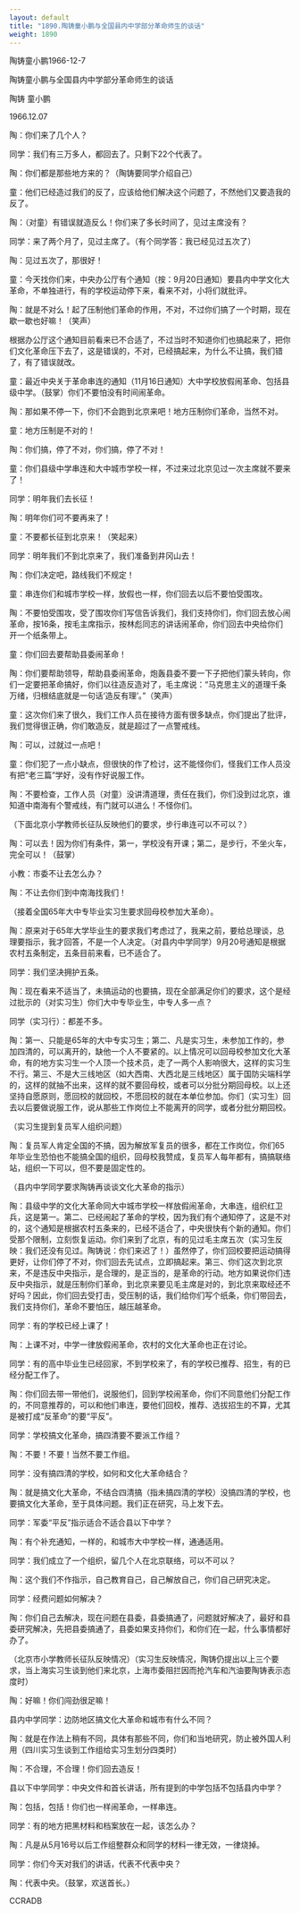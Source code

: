 ```yaml
---
layout: default
title: "1890.陶铸童小鹏与全国县内中学部分革命师生的谈话"
weight: 1890
---
```


陶铸童小鹏1966-12-7

陶铸童小鹏与全国县内中学部分革命师生的谈话

陶铸 童小鹏

1966.12.07

陶：你们来了几个人？

同学：我们有三万多人，都回去了。只剩下22个代表了。

陶：你们都是那些地方来的？（陶铸要同学介绍自己）

童：他们已经造过我们的反了，应该给他们解决这个问题了，不然他们又要造我的反了。

陶：（对童）有错误就造反么！你们来了多长时间了，见过主席没有？

同学：来了两个月了，见过主席了。（有个同学答：我已经见过五次了）

陶：见过五次了，那很好！

童：今天找你们来，中央办公厅有个通知（按：9月20日通知）要县内中学文化大革命，不单独进行，有的学校运动停下来，看来不对，小将们就批评。

陶：就是不对么！起了压制他们革命的作用，不对，不过你们搞了一个时期，现在歇一歇也好嘛！（笑声）

根据办公厅这个通知目前看来已不合适了，不过当时不知道你们也搞起来了，把你们文化革命压下去了，这是错误的，不对，已经搞起来，为什么不让搞，我们错了，有了错误就改。

童：最近中央关于革命串连的通知（11月16日通知）大中学校放假闹革命、包括县级中学。（鼓掌）你们不要怕没有时间闹革命。

陶：那如果不停一下，你们不会跑到北京来吧！地方压制你们革命，当然不对。

童：地方压制是不对的！

陶：你们搞，停了不对，你们搞，停了不对！

童：你们县级中学串连和大中城市学校一样，不过来过北京见过一次主席就不要来了！

同学：明年我们去长征！

陶：明年你们可不要再来了！

童：不要都长征到北京来！（笑起来）

同学：明年我们不到北京来了，我们准备到井冈山去！

陶：你们决定吧，路线我们不规定！

童：串连你们和城市学校一样，放假也一样，你们回去以后不要怕受围攻。

陶：不要怕受围攻，受了围攻你们写信告诉我们，我们支持你们，你们回去放心闹革命，按16条，按毛主席指示，按林彪同志的讲话闹革命，你们回去中央给你们开一个纸条带上。

童：你们回去要帮助县委闹革命！

陶：你们要帮助领导，帮助县委闹革命，炮轰县委不要一下子把他们蒙头转向，你们一定要把革命搞好，你们以往造反造对了，毛主席说：“马克思主义的道理千条万绪，归根结底就是一句话‘造反有理’。”（笑声）

童：这次你们来了很久，我们工作人员在接待方面有很多缺点，你们提出了批评，我们觉得很正确，你们敢造反，就是超过了一点警戒线。

陶：可以，过就过一点吧！

童：你们犯了一点小缺点，但很快的作了检讨，这不能怪你们，怪我们工作人员没有把“老三篇”学好，没有作好说服工作。

陶：不要检查，工作人员（对童）没讲清道理，责任在我们，你们没到过北京，谁知道中南海有个警戒线，有门就可以进么！不怪你们。

（下面北京小学教师长征队反映他们的要求，步行串连可以不可以？）

陶：可以去！因为你们有条件，第一，学校没有开课；第二，是步行，不坐火车，完全可以！（鼓掌）

小教：市委不让去怎么办？

陶：不让去你们到中南海找我们！

（接着全国65年大中专毕业实习生要求回母校参加大革命）。

陶：原来对于65年大学毕业生的要求我们考虑过了，我来之前，要给总理谈，总理要指示，我才回答，不是一个人决定。（对县内中学同学）9月20号通知是根据农村五条制定，五条目前来看，已不适合了。

同学：我们坚决拥护五条。

陶：现在看来不适当了，未搞运动的也要搞，现在全部满足你们的要求，这个是经过批示的（对实习生）你们大中专毕业生，中专人多一点？

同学（实习行）：都差不多。

陶：第一、只能是65年的大中专实习生；第二、凡是实习生，未参加工作的，参加四清的，可以离开的，缺他一个人不要紧的。以上情况可以回母校参加文化大革命，有的地方实习生一个人顶一个技术员，走了一两个人影响很大，这样的实习生不行。第三、不是大三线地区（如大西南、大西北是三线地区）属于国防尖端科学的，这样的就抽不出来，这样的就不要回母校，或者可以分批分期回母校。以上还坚持自愿原则，愿回校的就回校，不愿回校的就在本单位参加。你们（实习生）回去以后要做说服工作，说从那些工作岗位上不能离开的同学，或者分批分期回校。

（实习生提到复员军人组织问题）

陶：复员军人肯定全国的不搞，因为解放军复员的很多，都在工作岗位，你们65年毕业生恐怕也不能搞全国的组织，回母校我赞成，复员军人每年都有，搞搞联络站，组织一下可以，但不要是固定性的。

（县内中学同学要求陶铸再谈谈文化大革命的指示）

陶：县级中学的文化大革命同大中城市学校一样放假闹革命，大串连，组织红卫兵，这是第一。第二、已经闹起了革命的学校，因为我们有个通知停了，这是不对的，这个通知是根据农村五条来的，已经不适合了，中央很快有个新的通知。你们受那个限制，立刻恢复运动。你们来到了北京，有的见过毛主席五次（实习生反映：我们还没有见过。陶铸说：你们来迟了！）虽然停了，你们回校要把运动搞得更好，让你们停了不对，你们回去先试点，立即搞起来。第三、你们这次到北京来，不是违反中央指示，是合理的，是正当的，是革命的行动。地方如果说你们违反中央指示，就是压制你们革命，到北京来要见毛主席是对的，到北京来取经还不好吗？因此，你们回去受打击，受压制的话，我们给你们写个纸条，你们带回去，我们支持你们，革命不要怕压，越压越革命。

同学：有的学校已经上课了！

陶：上课不对，中学一律放假闹革命，农村的文化大革命也正在讨论。

同学：有的高中毕业生已经回家，不到学校来了，有的学校已推荐、招生，有的已经分配工作了。

陶：你们回去带一带他们，说服他们，回到学校闹革命，你们不同意他们分配工作的，不同意推荐的，可以和他们串连，要他们回校，推荐、选拔招生的不算，尤其是被打成“反革命”的要“平反”。

同学：学校搞文化革命，搞四清要不要派工作组？

陶：不要！不要！当然不要工作组。

同学：没有搞四清的学校，如何和文化大革命结合？

陶：就是搞文化大革命，不结合四清搞（指未搞四清的学校）没搞四清的学校，也要搞文化大革命，至于具体问题。我们正在研究，马上发下去。

同学：军委“平反”指示适合不适合县以下中学？

陶：有个补充通知，一样的，和城市大中学校一样，通通适用。

同学：我们成立了一个组织，留几个人在北京联络，可以不可以？

陶：这个我们不作指示，自己教育自己，自己解放自己，你们自己研究决定。

同学：经费问题如何解决？

陶：你们自己去解决，现在问题在县委，县委搞通了，问题就好解决了，最好和县委研究解决，先把县委搞通了，县委如果支持你们，和你们在一起，什么事情都好办了。

（北京市小学教师长征队反映情况）（实习生反映情况，陶铸仍提出以上三个要求，当上海实习生谈到他们来北京，上海市委阻拦因而抢汽车和汽油要陶铸表示态度时）

陶：好嘛！你们闯劲很足嘛！

县内中学同学：边防地区搞文化大革命和城市有什么不同？

陶：就是在作法上稍有不同，具体有那些不同，你们和当地研究，防止被外国人利用（四川实习生谈到工作组给实习生划分四类时）

陶：不合理，不合理！你们回去造反！

县以下中学同学：中央文件和首长讲话，所有提到的中学包括不包括县内中学？

陶：包括，包括！你们也一样闹革命，一样串连。

同学：有的地方把黑材料和档案放在一起，该怎么办？

陶：凡是从5月16号以后工作组整群众和同学的材料一律无效，一律烧掉。

同学：你们今天对我们的讲话，代表不代表中央？

陶：代表中央。（鼓掌，欢送首长。）

CCRADB

